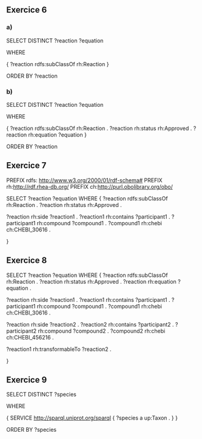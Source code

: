 ## Exercice 6
### a)
SELECT DISTINCT ?reaction ?equation

WHERE

{
  ?reaction rdfs:subClassOf rh:Reaction
}

  ORDER BY ?reaction

### b)
SELECT DISTINCT ?reaction ?equation

WHERE

{
  ?reaction rdfs:subClassOf rh:Reaction .
  ?reaction rh:status rh:Approved .
  ?reaction rh:equation ?equation
}

  ORDER BY ?reaction

  ## Exercice 7

PREFIX rdfs: <http://www.w3.org/2000/01/rdf-schema#>
PREFIX rh:<http://rdf.rhea-db.org/>
PREFIX ch:<http://purl.obolibrary.org/obo/>

SELECT ?reaction ?equation
WHERE 
{
  ?reaction rdfs:subClassOf rh:Reaction .
  ?reaction rh:status rh:Approved .
  
  ?reaction rh:side ?reaction1 .
  ?reaction1 rh:contains ?participant1 .
  ?participant1 rh:compound ?compound1 .
  ?compound1 rh:chebi ch:CHEBI_30616 .

}

## Exercice 8


SELECT ?reaction ?equation
WHERE 
{
  ?reaction rdfs:subClassOf rh:Reaction .
  ?reaction rh:status rh:Approved .
  ?reaction rh:equation ?equation .
  
  ?reaction rh:side ?reaction1 .
  ?reaction1 rh:contains ?participant1 .
  ?participant1 rh:compound ?compound1 .
  ?compound1 rh:chebi ch:CHEBI_30616 .
  
  ?reaction rh:side ?reaction2 .
  ?reaction2 rh:contains ?participant2 .
  ?participant2 rh:compound ?compound2 .
  ?compound2 rh:chebi ch:CHEBI_456216 .
  
  ?reaction1 rh:transformableTo ?reaction2 .
  
  }

  ## Exercice 9
  SELECT DISTINCT ?species

WHERE

{
SERVICE <http://sparql.uniprot.org/sparql>
	{
    ?species a up:Taxon .
	}
}

  ORDER BY ?species